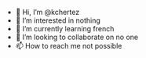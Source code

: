 - 👋 Hi, I’m @kchertez
- 👀 I’m interested in nothing
- 🌱 I’m currently learning french
- 💞️ I’m looking to collaborate on no one
- 📫 How to reach me not possible

<!---
kchertez/kchertez is a ✨ special ✨ repository because its `README.md` (this file) appears on your GitHub profile.
You can click the Preview link to take a look at your changes.
--->
